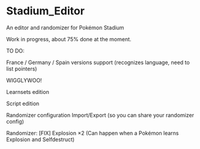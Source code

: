 # Stadium_Editor
An editor and randomizer for Pokémon Stadium

Work in progress, about 75% done at the moment.

TO DO:

France / Germany / Spain versions support (recognizes language, need to list pointers)

WIGGLYWOO!

Learnsets edition

Script edition

Randomizer configuration Import/Export (so you can share your randomizer config)

Randomizer: [FIX] Explosion ×2 (Can happen when a Pokémon learns Explosion and Selfdestruct)
